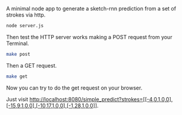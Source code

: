A minimal node app to generate a sketch-rnn prediction from a set of strokes via http.

```bash
node server.js
```

Then test the HTTP server works making a POST request from your Terminal.

```bash
make post
```

Then a GET request.

```bash
make get
```

Now you can try to do the get request on your browser.

Just visit <http://localhost:8080/simple_predict?strokes=[[-4,0,1,0,0],[-15,9,1,0,0],[-10,17,1,0,0],[-1,28,1,0,0]]>.